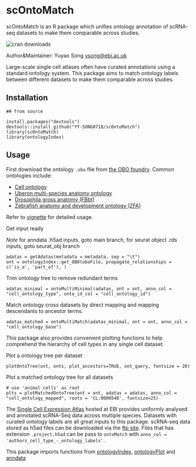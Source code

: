 # scOntoMatch
scOntoMatch is an R package which unifies ontology annotation of scRNA-seq datasets to make them comparable across studies.

![cran downloads](https://cranlogs.r-pkg.org/badges/grand-total/scOntoMatch)

Author&Maintainer: Yuyao Song <ysong@ebi.ac.uk>

Large-scale single cell atlases often have curated annotations using a standard ontology system. 
This package aims to match ontology labels between different datasets to make them comparable across studies. 

## Installation

```
## from source

install.packages("devtools")
devtools::install_github("YY-SONG0718/scOntoMatch")
library(scOntoMatch)
library(ontologyIndex)
```

## Usage
First download the ontology `.obo` file from [the OBO foundry](https://obofoundry.org/). Common ontologies include:

  -  [Cell ontology](https://obofoundry.org/ontology/cl.html)
  -  [Uberon multi-species anatomy ontology](https://obofoundry.org/ontology/uberon.html) 
  -  [Drosophila gross anatomy (FBbt)](https://obofoundry.org/ontology/fbbt.html)
  -  [Zebrafish anatomy and development ontology (ZFA)](https://obofoundry.org/ontology/zfa.html)

Refer to [vignette](https://github.com/YY-SONG0718/scOntoMatch/blob/main/vignettes/scOntoMatch_vignette.Rmd) for detailed usage.

Get input ready

*Note* for anndata .h5ad inputs, goto main branch, for seurat object .rds inputs, goto seurat_obj branch
```
adatas = getAdatas(metadata = metadata, sep = "\t")
ont = ontologyIndex::get_OBO(oboFile, propagate_relationships = c('is_a', 'part_of'), )
```

Trim ontology tree to remove redundant terms

```
adatas_minimal = ontoMultiMinimal(adatas, ont = ont, anno_col = "cell_ontology_type", onto_id_col = "cell_ontology_id")
```

Match ontology cross datasets by direct mapping and mapping descendants to ancestor terms. 

```
adatas_matched = ontoMultiMatch(adatas_minimal, ont = ont, anno_col = "cell_ontology_base")
```


This package also provides convenient plotting functions to help comprehend the hierarchy of cell types in any single cell dataset. 

Plot a ontology tree per dataset
```
plotOntoTree(ont, onts, plot_ancestors=TRUE, ont_query, fontsize = 20)
```
Plot a matched ontology tree for all datasets

```
# use 'animal cells' as root
plts = plotMatchedOntoTree(ont = ont, adatas = adatas, anno_col = "cell_ontology_mapped", roots = 'CL:0000548', fontsize=25)
```                                 

The [Single Cell Expression Atlas](https://www.ebi.ac.uk/gxa/sc/home) hosted at EBI provides uniformly analysed and annotated scRNA-Seq data across multiple species. 
Datasets with curated ontology labels are all great inputs to this package. scRNA-seq data stored as h5ad files can be downloaded via the [ftp site](http://ftp.ebi.ac.uk/pub/databases/microarray/data/atlas/sc_experiments/). 
Files that has extension `.project.h5ad` can be pass to `ontoMatch` with `anno_col = 'authors_cell_type_-_ontology_labels'`. 


This package imports functions from [ontologyIndex](https://CRAN.R-project.org/package=ontologyIndex), [ontologyPlot](https://CRAN.R-project.org/package=ontologyPlot) and 
[anndata](https://CRAN.R-project.org/package=anndata)

